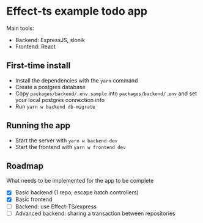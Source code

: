 # Effect-ts example todo app

Main tools:
* Backend: ExpressJS, slonik
* Frontend: React

## First-time install

* Install the dependencies with the `yarn` command
* Create a postgres database
* Copy `packages/backend/.env.sample` into `packages/backend/.env` and set your local postgres connection info
* Run `yarn w backend db-migrate`

## Running the app

* Start the server with `yarn w backend dev`
* Start the frontend with `yarn w frontend dev`

## Roadmap

What needs to be implemented for the app to be complete

- [x] Basic backend (1 repo, escape hatch controllers)
- [x] Basic frontend
- [ ] Backend: use Effect-TS/express
- [ ] Advanced backend: sharing a transaction between repositories
